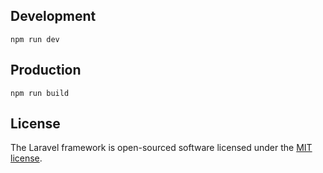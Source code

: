 ## Development
`npm run dev`

## Production
`npm run build`

## License

The Laravel framework is open-sourced software licensed under the [MIT license](https://opensource.org/licenses/MIT).
